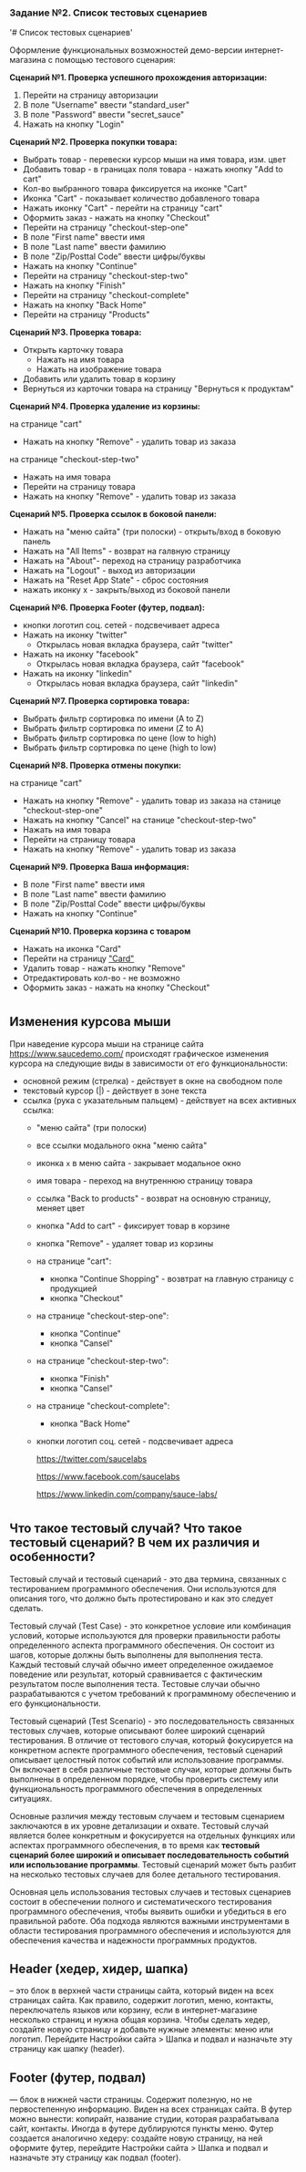 <h3 id="задание-2-список-тестовых-сценариев">Задание №2. Список тестовых сценариев</h3>
'# Список тестовых сценариев'

Оформление функциональных возможностей демо-версии интернет-магазина с помощью тестового сценария:

**Сценарий №1. Проверка успешного прохождения авторизации:**
1. Перейти на страницу авторизации
2. В поле "Username" ввести "standard_user"
3. В поле "Password" ввести "secret_sauce"
4. Нажать на кнопку "Login"

**Сценарий №2. Проверка покупки товара:**

  - Выбрать товар - перевески курсор мыши на имя товара, изм. цвет   
  - Добавить товар - в границах поля товара - нажать кнопку "Add to cart"
  - Кол-во выбранного товара фиксируется на иконке "Cart"  
  - Иконка "Cart" - показывает количество добавленого товара
  - Нажать иконку "Cart" - перейти на страницу "cart"
  - Оформить заказ - нажать на кнопку "Checkout"
  - Перейти на страницу "checkout-step-one"
  - В поле "First name" ввести имя
  - В поле "Last name" ввести фамилию
  - В поле "Zip/Posttal Code" ввести цифры/буквы
  - Нажать на кнопку "Continue" 
  - Перейти на страницу "checkout-step-two"
  - Нажать на кнопку "Finish" 
  - Перейти на страницу "checkout-complete"
  - Нажать на кнопку "Back Home" 
  - Перейти на страницу "Products"

**Сценарий №3. Проверка товара:**
  - Открыть карточку товара 
    - Нажать на имя товара
    - Нажать на изображение товара
  - Добавить или удалить товар в корзину
  - Вернуться из карточки товара на страницу "Вернуться к продуктам" 
  
**Сценарий №4. Проверка удаление из корзины:**

на странице "cart"
  - Нажать на кнопку "Remove" -  удалить товар из заказа
  
 на странице "checkout-step-two"
  - Нажать на имя товара 
  - Перейти на страницу товара 
  - Нажать на кнопку "Remove" -  удалить товар из заказа

**Сценарий №5. Проверка ссылок в боковой панели:**
   - Нажать на "меню сайта" (три полоски) - открыть/вход в боковую панель
   - Нажать на "All Items" - возврат на галвную страницу
   - Нажать на "About"- переход на страницу разработчика
   - Нажать на "Logout" - выход из авторизации
   - Нажать на "Reset App State" - сброс состояния
   - нажать иконку х - закрыть/выход из боковой панели

**Сценарий №6. Проверка Footer (футер, подвал):**
- кнопки логотип соц. сетей - подсвечивает адреса
- Нажать на иконку "twitter"
  - Открылась новая вкладка браузера, сайт "twitter"
- Нажать на иконку "facebook"
  - Открылась новая вкладка браузера, сайт "facebook"
- Нажать на иконку "linkedin"
  - Открылась новая вкладка браузера, сайт "linkedin"

**Сценарий №7. Проверка сортировка товара:** 
  - Выбрать фильтр сортировка по имени (A to Z)
  - Выбрать фильтр сортировка по имени (Z to A)
  - Выбрать фильтр сортировка по цене (low to high)
  - Выбрать фильтр сортировка по цене (high to low)

**Сценарий №8. Проверка отмены покупки:**

 на странице "cart"
  - Нажать на кнопку "Remove" -  удалить товар из заказа
 на станице "checkout-step-one"
  - Нажать на кнопку "Cancel"
 на станице "checkout-step-two"
  - Нажать на имя товара 
  - Перейти на страницу товара 
  - Нажать на кнопку "Remove" -  удалить товар из заказа

**Сценарий №9. Проверка Ваша информация:**
  - В поле "First name" ввести имя
  - В поле "Last name" ввести фамилию
  - В поле "Zip/Posttal Code" ввести цифры/буквы
  - Нажать на кнопку "Continue" 

**Сценарий №10. Проверка корзина с товаром**
  - Нажать на иконка "Card"
  - Перейти на страницу ["Card"](https://www.saucedemo.com/cart.html) 
  - Удалить товар - нажать кнопку "Remove"
  - Отредактировать кол-во - не возможно 
  - Оформить заказ - нажать на кнопку "Checkout"

 



# <h2> Изменения курсова мыши </h2> 
При наведение курсора мыши на странице сайта https://www.saucedemo.com/ происходят графическое изменения курсора на следующие виды в зависимости от его функциональности:
- основной режим (стрелка) -  действует в окне на свободном поле
- текстовый курсор (|) - действует в зоне текста 
- ссылка (рука с указательным пальцем) - действует на всех активных ссылка: 
  - "меню сайта" (три полоски) 
  - все ссылки модального окна "меню сайта" 
  - иконка `x` в меню сайта - закрывает модальное окно
  - имя товара - переход на внутреннюю страницу товара
  - ссылка "Back to products" - возврат на основную страницу, меняет цвет
  - кнопка  "Add to cart" - фиксирует товар в корзине
  - кнопка  "Remove" - удаляет товар из корзины
  -  на страницe "cart":
     - кнопка "Continue Shopping" - возвтрат на главную страницу с продукцией
     - кнопка "Checkout"

  - на странице "checkout-step-one":
    - кнопка "Continue"
    - кнопка "Cansel" 

  - на странице "checkout-step-two":
    - кнопка "Finish"
    - кнопка "Cansel" 
  - на странице "checkout-complete":
    - кнопка "Back Home"
  - кнопки логотип соц. сетей - подсвечивает адреса

    https://twitter.com/saucelabs

    https://www.facebook.com/saucelabs

    https://www.linkedin.com/company/sauce-labs/

# <h2> Что такое тестовый случай? Что такое тестовый сценарий? В чем их различия и особенности?</h4> 

Тестовый случай и тестовый сценарий - это два термина, связанных с тестированием программного обеспечения. Они используются для описания того, что должно быть протестировано и как это следует сделать.

Тестовый случай (Test Case) - это конкретное условие или комбинация условий, которые используются для проверки правильности работы определенного аспекта программного обеспечения. Он состоит из шагов, которые должны быть выполнены для выполнения теста. Каждый тестовый случай обычно имеет определенное ожидаемое поведение или результат, который сравнивается с фактическим результатом после выполнения теста. Тестовые случаи обычно разрабатываются с учетом требований к программному обеспечению и его функциональности.

Тестовый сценарий (Test Scenario) - это последовательность связанных тестовых случаев, которые описывают более широкий сценарий тестирования. В отличие от тестового случая, который фокусируется на конкретном аспекте программного обеспечения, тестовый сценарий описывает целостный поток событий или использование программы. Он включает в себя различные тестовые случаи, которые должны быть выполнены в определенном порядке, чтобы проверить систему или функциональность программного обеспечения в определенных ситуациях.

Основные различия между тестовым случаем и тестовым сценарием заключаются в их уровне детализации и охвате. Тестовый случай является более конкретным и фокусируется на отдельных функциях или аспектах программного обеспечения, в то время как **тестовый сценарий более широкий и описывает последовательность событий или использование программы**. Тестовый сценарий может быть разбит на несколько тестовых случаев для более детального тестирования.

Основная цель использования тестовых случаев и тестовых сценариев состоит в обеспечении полного и систематического тестирования программного обеспечения, чтобы выявить ошибки и убедиться в его правильной работе. Оба подхода являются важными инструментами в области тестирования программного обеспечения и используются для обеспечения качества и надежности программных продуктов.
 

## Header (хедер, хидер, шапка)
 – это блок в верхней части страницы сайта, который виден на всех страницах сайта. Как правило, содержит логотип, меню, контакты, переключатель языков или корзину, если в интернет-магазине несколько страниц и нужна общая корзина.
Чтобы сделать хедер, создайте новую страницу и добавьте нужные элементы: меню или логотип. Перейдите Настройки сайта > Шапка и подвал и назначьте эту страницу как шапку (header).

## Footer (футер, подвал) 
— блок в нижней части страницы. Содержит полезную, но не первостепенную информацию. Виден на всех страницах сайта. В футер можно вынести: копирайт, название студии, которая разрабатывала сайт, контакты. Иногда в футере дублируются пункты меню. Футер создается аналогично хедеру: создайте новую страницу, на ней оформите футер, перейдите Настройки сайта > Шапка и подвал и назначьте эту страницу как подвал (footer).